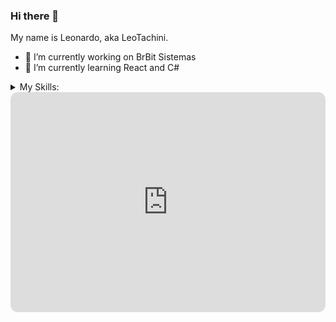 ### Hi there 👋
My name is Leonardo, aka LeoTachini.

- 🔭 I’m currently working on BrBit Sistemas
- 🌱 I’m currently learning React and C#
<!--
**leotachini/leotachini** is a ✨ _special_ ✨ repository because its `README.md` (this file) appears on your GitHub profile.

Here are some ideas to get you started:

- 🔭 I’m currently working on BrBit Sistemas
- 🌱 I’m currently learning React and C#
- 👯 I’m looking to collaborate on ...
- 🤔 I’m looking for help with ...
- 💬 Ask me about ...
- 📫 How to reach me: ...
- 😄 Pronouns: ...
- ⚡ Fun fact: ...
-->

   <details>
    <summary>My Skills:</summary>
      <br><br>
    <div>
        <img align="center" alt="HTML" height="40" width="40" src="https://skillicons.dev/icons?i=html"/>  
        <img align="center" alt="CSS" height="40" width="40" src="https://skillicons.dev/icons?i=css"/>
        <img align="center" alt="JavaScript" height="40" width="40" src="https://skillicons.dev/icons?i=javascript">
        <img align="center" alt="TypeScript" height="40" width="40" src="https://skillicons.dev/icons?i=typescript"/>
        <img align="center" alt="ReactJs" height="40" width="40" src="https://skillicons.dev/icons?i=react"/>
        <img align="center" alt="Git" height="40" width="40" src="https://skillicons.dev/icons?i=git"/>
        <img align="center" alt="GitHub" height="40" width="40" src="https://skillicons.dev/icons?i=github"/>
    </div>   
</details>

<iframe style="border-radius:12px" src="https://open.spotify.com/embed/track/0GFXbdgwVYO8Dw6BG8MLfL?utm_source=generator" width="100%" height="352" frameBorder="0" allowfullscreen="" allow="autoplay; clipboard-write; encrypted-media; fullscreen; picture-in-picture" loading="lazy"></iframe>
    
<!--colocar api pokemon aleatorio-->
